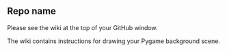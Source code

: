 ## Repo name

Please see the wiki at the top of your GitHub window.

The wiki contains instructions for drawing your Pygame background scene.
